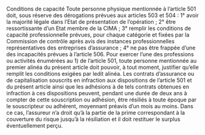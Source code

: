 Conditions de capacité
Toute personne physique mentionnée à l’article 501 doit, sous réserve des dérogations prévues aux articles 503 et 504 :
1° avoir la majorité légale dans l’Etat de présentation de l’opération ;
2° être ressortissante d’un Etat membre de la CIMA ;
3° remplir les conditions de capacité professionnelle prévues, pour chaque catégorie et fixées par la Commission de contrôle après avis des instances professionnelles représentatives des entreprises d’assurance ;
4° ne pas être frappée d’une des incapacités prévues à l’article 506.
Pour exercer l’une des professions ou activités énumérées au 1) de l’article 501, toute personne mentionnée au premier alinéa du présent article doit pouvoir, à tout moment, justifier qu’elle remplit les conditions exigées par ledit alinéa.
Les contrats d’assurance ou de capitalisation souscrits en infraction aux dispositions de l’article 501 et du présent article ainsi que les adhésions à de tels contrats obtenues en infraction à ces dispositions peuvent, pendant une durée de deux ans à compter de cette souscription ou adhésion, être résiliés à toute époque par le souscripteur ou adhérent, moyennant préavis d’un mois au moins. Dans ce cas, l’assureur n’a droit qu’à la partie de la prime correspondant à la couverture du risque jusqu’à la résiliation et il doit restituer le surplus éventuellement perçu.